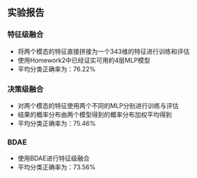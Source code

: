 ## 实验报告

### 特征级融合

- 将两个模态的特征直接拼接为一个343维的特征进行训练和评估
- 使用Homework2中已经证实可用的4层MLP模型
- 平均分类正确率为：76.22%

### 决策级融合

- 对两个模态的特征使用两个不同的MLP分别进行训练与评估
- 结果的概率分布由两个模型得到的概率分布加权平均得到
- 平均分类正确率为：75.46%

### BDAE

- 使用BDAE进行特征级融合
- 平均分类正确率为：73.56%

